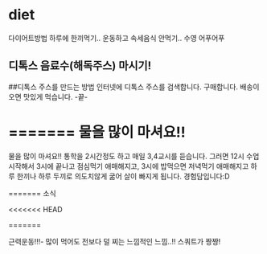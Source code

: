 # diet
다이어트방법
하루에 한끼먹기..
운동하고 속세음식 안먹기..
수영 어푸어푸
## 디톡스 음료수(해독주스) 마시기! ##


##디톡스 주스를 만드는 방법
인터넷에 디톡스 주스를 검색합니다.
구매합니다.
배송이 오면 맛있게 먹습니다.
-끝-

=======
물을 많이 마셔요!!
=======
물을 많이 마셔요!!
통학을 2시간정도 하고 매일 3,4교시를 듣습니다. 그러면 12시 수업 시작해서 3시에 끝나고 점심먹기 애매해지고, 3시에 밥먹으면 저녁먹기 애매해지고 하루 한끼나 하루 두끼로 의도치않게 굶어 살이 빠지게 됩니다. 경험담입니다:D


=======
소식

<<<<<<< HEAD

=======

근력운동!!!- 많이 먹어도 전보다 덜 찌는 느낌적인 느낌..!!
스쿼트가 짱짱!
